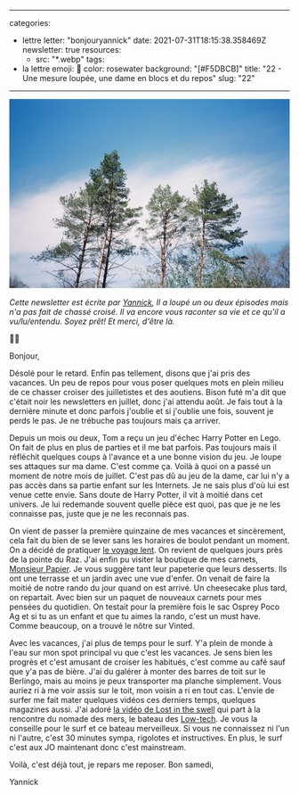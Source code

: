 
---
categories:
- lettre
letter: "bonjouryannick"
date: 2021-07-31T18:15:38.358469Z
newsletter: true
resources:
  - src: "*.webp"
tags:
- la lettre
emoji: 💌
color: rosewater
background: "[#F5DBCB]"
title: "22 - Une mesure loupée, une dame en blocs et du repos"
slug: "22"
---
![21x15-0630-12.jpeg](21x15-0630-12.webp)

_Cette newsletter est écrite par [Yannick](https://yannickschutz.com/now), Il a loupé un ou deux épisodes mais n'a pas fait de chassé croisé. Il va encore vous raconter sa vie et ce qu'il a vu/lu/entendu. Soyez prêt! Et merci, d'être là._

👋🏻

Bonjour,

Désolé pour le retard. Enfin pas tellement, disons que j'ai pris des vacances. Un peu de repos pour vous poser quelques mots en plein milieu de ce chasser croiser des juilletistes et des aoutiens. Bison futé m'a dit que c'était noir les newsletters en juillet, donc j'ai attendu août. Je fais tout à la dernière minute et donc parfois j'oublie et si j'oublie une fois, souvent je perds le pas. Je ne trébuche pas toujours mais ça arriver.

Depuis un mois ou deux, Tom a reçu un jeu d'échec Harry Potter en Lego. On fait de plus en plus de parties et il me bat parfois. Pas toujours mais il réfléchit quelques coups à l'avance et a une bonne vision du jeu. Je loupe ses attaques sur ma dame. C'est comme ça. Voilà à quoi on a passé un moment de notre mois de juillet. C'est pas dû au jeu de la dame, car lui n'y a pas accès dans sa partie enfant sur les Internets. Je ne sais plus d'où lui est venue cette envie. Sans doute de Harry Potter, il vit à moitié dans cet univers. Je lui redemande souvent quelle pièce est quoi, pas que je ne les connaisse pas, juste que je ne les reconnais pas.

On vient de passer la première quinzaine de mes vacances et sincèrement, cela fait du bien de se lever sans les horaires de boulot pendant un moment. On a décidé de pratiquer [le voyage lent](https://beside.media/fr/ailleurs/pratiquer-le-voyage-lent/). On revient de quelques jours près de la pointe du Raz. J'ai enfin pu visiter la boutique de mes carnets, [Monsieur Papier](https://www.monsieurpapier.fr/). Je vous suggère tant leur papeterie que leurs desserts. Ils ont une terrasse et un jardin avec une vue d'enfer. On venait de faire la moitié de notre rando du jour quand on est arrivé. Un cheesecake plus tard, on repartait. Avec bien sur un paquet de nouveaux carnets pour mes pensées du quotidien. On testait pour la première fois le sac Osprey Poco Ag et si tu as un enfant et que tu aimes la rando, c'est un must have. Comme beaucoup, on a trouvé le nôtre sur Vinted.

Avec les vacances, j'ai plus de temps pour le surf. Y'a plein de monde à l'eau sur mon spot principal vu que c'est les vacances. Je sens bien les progrès et c'est amusant de croiser les habitués, c'est comme au café sauf que y'a pas de bière. J'ai du galérer à monter des barres de toit sur le Berlingo, mais au moins je peux transporter ma planche simplement. Vous auriez ri à me voir assis sur le toit, mon voisin a ri en tout cas. L'envie de surfer me fait mater quelques vidéos ces derniers temps, quelques magazines aussi. J'ai adoré [la vidéo de Lost in the swell](https://www.youtube.com/watch?v=8AythkboAeQ) qui part à la rencontre du nomade des mers, le bateau des [Low-tech](https://lowtechlab.org). Je vous la conseille pour le surf et ce bateau merveilleux. Si vous ne connaissez ni l'un ni l'autre, c'est 30 minutes sympa, rigolotes et instructives. En plus, le surf c'est aux JO maintenant donc c'est mainstream.

Voilà, c'est déjà tout, je repars me reposer.
Bon samedi,

Yannick
